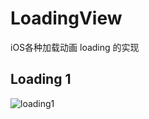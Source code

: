 # LoadingView
iOS各种加载动画 loading 的实现
## Loading 1
![loading1](http://7xp5ub.com1.z0.glb.clouddn.com/LoadingViewLoadingView_%E6%96%87%E5%AD%97.gif)
